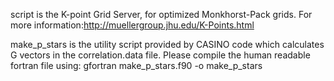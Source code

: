 script is the K-point Grid Server, for optimized Monkhorst-Pack grids. For more information:http://muellergroup.jhu.edu/K-Points.html

make_p_stars is the utility script provided by CASINO code which calculates G vectors in the correlation.data file. Please compile the human readable fortran file using:
	gfortran make_p_stars.f90 -o make_p_stars
